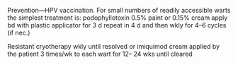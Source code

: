 Prevention—HPV
vaccination.
For small numbers of readily accessible warts the simplest treatment is:
	podophyllotoxin 0.5% paint or 0.15% cream
	apply bd with plastic applicator for 3 d
	repeat in 4 d and then wkly for 4–6 cycles (if nec.)

Resistant
	cryotherapy wkly until resolved or
	imiquimod cream applied by the patient 3 times/wk to each wart for 12–
	24 wks until cleared
